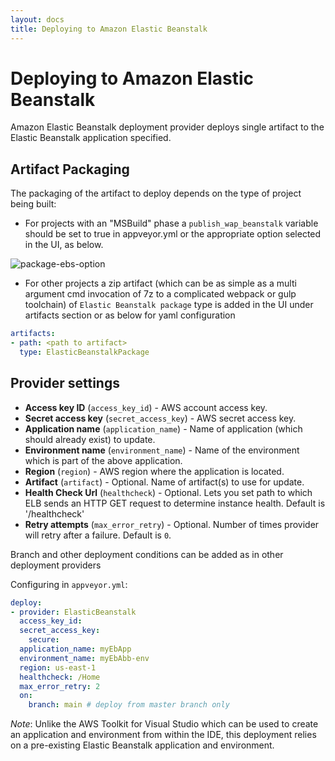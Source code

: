```yaml
---
layout: docs
title: Deploying to Amazon Elastic Beanstalk
---
```


# Deploying to Amazon Elastic Beanstalk

Amazon Elastic Beanstalk deployment provider deploys single artifact to the Elastic Beanstalk application specified.

## Artifact Packaging

The packaging of the artifact to deploy depends on the type of project being built:

* For projects with an "MSBuild" phase a `publish_wap_beanstalk` variable should be set to true in appveyor.yml or the appropriate option selected in the UI, as below.

![package-ebs-option](/assets/img/docs/deployment/amazon-ebs/package-ebs-option.png)

* For other projects a zip artifact (which can be as simple as a multi argument cmd invocation of 7z to a complicated webpack or gulp toolchain) of `Elastic Beanstalk package` type is added in the UI under artifacts section or as below for yaml configuration

```yaml
artifacts:
- path: <path to artifact>
  type: ElasticBeanstalkPackage
```

## Provider settings

* **Access key ID** (`access_key_id`) - AWS account access key.
* **Secret access key** (`secret_access_key`) - AWS secret access key.
* **Application name** (`application_name`) - Name of application (which should already exist) to update.
* **Environment name** (`environment_name`) - Name of the environment which is part of the above application.
* **Region** (`region`) - AWS region where the application is located.
* **Artifact** (`artifact`) - Optional. Name of artifact(s) to use for update.
* **Health Check Url** (`healthcheck`) - Optional. Lets you set path to which ELB sends an HTTP GET request to determine instance health. Default is '/healthcheck'
* **Retry attempts** (`max_error_retry`) - Optional. Number of times provider will retry after a failure. Default is `0`.

Branch and other deployment conditions can be added as in other deployment providers

Configuring in `appveyor.yml`:

```yaml
deploy:
- provider: ElasticBeanstalk
  access_key_id:
  secret_access_key:
    secure:
  application_name: myEbApp
  environment_name: myEbAbb-env
  region: us-east-1
  healthcheck: /Home
  max_error_retry: 2
  on:
    branch: main # deploy from master branch only
```

*Note*: Unlike the AWS Toolkit for Visual Studio which can be used to create an application and environment from within the IDE, this deployment relies on a pre-existing Elastic Beanstalk application and environment.